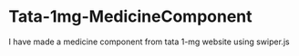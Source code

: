# Tata-1mg-MedicineComponent

I have made a medicine component from tata 1-mg website using swiper.js 

